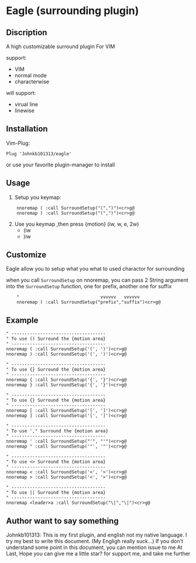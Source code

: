 # Eagle (surrounding plugin)

## Discription

A high customizable surround plugin For VIM

support:
- VIM
- normal mode
- characterwise

will support:
- virual line
- linewise

## Installation

Vim-Plug:

```vimscript
Plug 'Johnkb101313/eagle'
```

or use your favorite plugin-manager to install

## Usage

1. Setup you keymap:

```vimscript
    nnoremap ( :call SurroundSetup("(",")")<cr>g@
    nnoremap ) :call SurroundSetup("(",")")<cr>g@
```
2. Use you keymap ,then press {motion} (iw, w, e, 2w)
    - (iw
    - )iw

## Customize

Eagle allow you to setup what you what to used charactor for surrounding

when you call `SurroundSetup` on nnoremap, you can pass 2 String argument into the `SurroundSetup` function, one for prefix, another one for suffix

```vimscript
    "                               vvvvvv   vvvvvv
    nnoremap ( :call SurroundSetup("prefix","suffix")<cr>g@
```

## Example

```vimscript
" ------------------------------------
" To use () Surround the {motion area}
" ------------------------------------
nnoremap ( :call SurroundSetup('(', ')')<cr>g@
nnoremap ) :call SurroundSetup('(', ')')<cr>g@

" ------------------------------------
" To use {} Surround the {motion area}
" ------------------------------------
nnoremap { :call SurroundSetup('{', '}')<cr>g@
nnoremap } :call SurroundSetup('{', '}')<cr>g@

" ------------------------------------
" To use {} Surround the {motion area}
" ------------------------------------
nnoremap [ :call SurroundSetup('[', ']')<cr>g@
nnoremap ] :call SurroundSetup('[', ']')<cr>g@

" ------------------------------------
" To use '," Surround the {motion area}
" ------------------------------------
nnoremap ' :call SurroundSetup("'", "'")<cr>g@
nnoremap " :call SurroundSetup('"', '"')<cr>g@

" ------------------------------------
" To use <> Surround the {motion area}
" ------------------------------------
nnoremap < :call SurroundSetup('<', '>')<cr>g@
nnoremap > :call SurroundSetup('<', '>')<cr>g@

" ------------------------------------
" To use || Surround the {motion area}
" ------------------------------------
nnoremap <leader>a :call SurroundSetup("\|","\|")<cr>g@
```

## Author want to say something
Johnkb101313: This is my first plugin, and english not my native language.
              I try my best to write this document. (My Engligh really suck...)
              If you don't understand some point in this document, you can mention issue to me
              At Last, Hope you can give me a little star? for support me, and take me further
